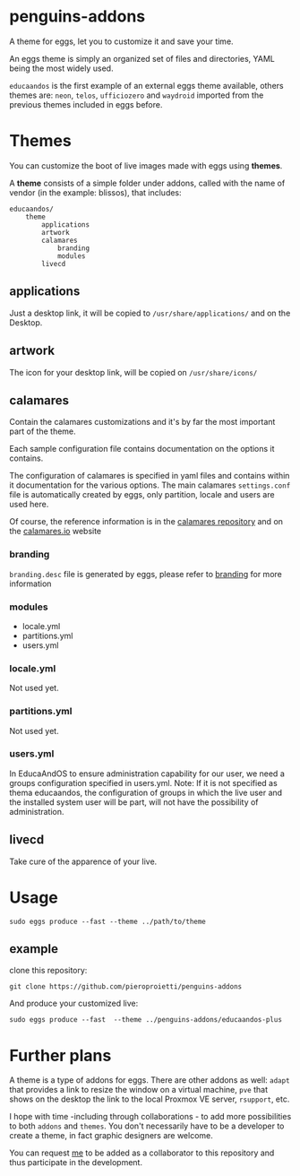 # penguins-addons

A theme for eggs, let you to customize it and save your time.

An eggs theme is simply an organized set of files and directories, YAML being the most widely used.

```educaandos``` is the first example of an external eggs theme available, others themes are: ```neon```, ```telos```, ```ufficiozero``` and ```waydroid``` imported from the previous themes included in eggs before.

# Themes

You can customize the boot of live images made with eggs using **themes**.

A **theme** consists of a simple folder under addons, called with the name of 
vendor (in the example: blissos), that includes:

```
educaandos/
    theme
        applications
        artwork
        calamares
            branding
            modules
        livecd
```

## applications
Just a desktop link, it will be copied to ```/usr/share/applications/``` and on the Desktop.

## artwork
The icon for your desktop link, will be copied on ```/usr/share/icons/```

## calamares
Contain the calamares customizations and it's by far the most important part of the theme.

Each sample configuration file contains documentation on the options it contains.

The configuration of calamares is specified in yaml files and contains within it documentation for the various options. The main calamares ```settings.conf``` file is automatically created by eggs, only partition, locale and users are used here.

Of course, the reference information is in the [calamares repository](https://github.com/calamares/calamares/) and on the [calamares.io](https://github.com/calamares/calamares/wiki/Deploy-Configuration) website


### branding
```branding.desc``` file is generated by eggs, please refer to [branding](https://github.com/calamares/calamares/blob/calamares/src/branding/default/branding.desc) for more information 


### modules
* locale.yml
* partitions.yml
* users.yml

### locale.yml
Not used yet.

### partitions.yml
Not used yet.

### users.yml
In EducaAndOS to ensure administration capability for our user, we need a groups configuration specified in users.yml. Note: If it is not specified as thema educaandos, the configuration of groups in which the live user and the installed system user will be part, will not have the possibility of administration.


## livecd
Take cure of the apparence of your live.

# Usage

```
sudo eggs produce --fast --theme ../path/to/theme
```

## example

clone this repository:

```
git clone https://github.com/pieroproietti/penguins-addons
```

And produce your customized live:

```
sudo eggs produce --fast  --theme ../penguins-addons/educaandos-plus
```

# Further plans

A theme is a type of addons for eggs. There are other addons as well: ```adapt``` that provides a link to resize the window on a virtual machine, ```pve``` that shows on the desktop the link to the local Proxmox VE server, ```rsupport```, etc.

I hope with time -including through collaborations - to add more possibilities to both ```addons``` and ```themes```. You don't necessarily have to be a developer to create a theme, in fact graphic designers are welcome.

You can request [me](https://t.me/penguins_eggs) to be added as a collaborator to this repository and thus participate in the development. 